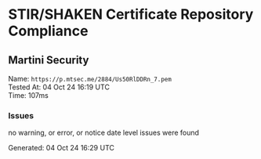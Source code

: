 # STIR/SHAKEN Certificate Repository Compliance

## Martini Security

Name: `https://p.mtsec.me/2884/Us50RlDDRn_7.pem`\
Tested At: 04 Oct 24 16:19 UTC\
Time: 107ms

### Issues

no warning, or error, or notice date level issues were found

Generated: 04 Oct 24 16:29 UTC